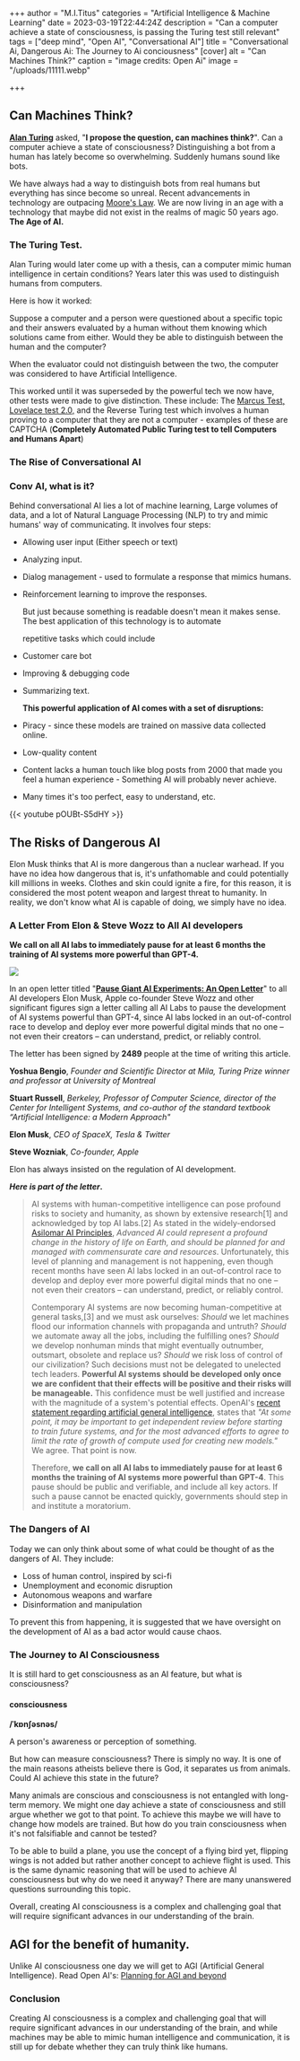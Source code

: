 +++
author = "M.I.Titus"
categories = "Artificial Intelligence & Machine Learning"
date = 2023-03-19T22:44:24Z
description = "Can a computer achieve a state of consciousness, is passing the Turing test still relevant"
tags = ["deep mind", "Open AI", "Conversational AI"]
title = "Conversational Ai, Dangerous Ai: The Journey to Ai conciousness"
[cover]
alt = "Can Machines Think?"
caption = "image credits: Open Ai"
image = "/uploads/11111.webp"

+++
## Can Machines Think?

[**Alan Turing**](https://en.wikipedia.org/wiki/Alan_Turing) asked, "**I propose the question, can machines think?**". Can a computer achieve a state of consciousness? Distinguishing a bot from a human has lately become so overwhelming. Suddenly humans sound like bots.

We have always had a way to distinguish bots from real humans but everything has since become so unreal. Recent advancements in technology are outpacing [Moore's Law](https://blog.bunnieabc.com/posts/new-macbook-pro-14-16-overview-specs-96-gb-ram/). We are now living in an age with a technology that maybe did not exist in the realms of magic 50 years ago. **The Age of AI.**

### The Turing Test.

Alan Turing would later come up with a thesis, can a computer mimic human intelligence in certain conditions? Years later this was used to distinguish humans from computers.

Here is how it worked:

Suppose a computer and a person were questioned about a specific topic and their answers evaluated by a human without them knowing which solutions came from either. Would they be able to distinguish between the human and the computer?

When the evaluator could not distinguish between the two, the computer was considered to have Artificial Intelligence.

This worked until it was superseded by the powerful tech we now have,  other tests were made to give distinction. These include: The [Marcus Test, Lovelace test 2.0,](https://www.techtarget.com/searchenterpriseai/definition/Turing-test) and the Reverse Turing test which involves a human proving to a computer that they are not a computer - examples of these are CAPTCHA (**Completely Automated Public Turing test to tell Computers and Humans Apart**)

### The Rise of Conversational AI

### Conv AI, what is it?

Behind conversational AI lies a lot of machine learning, Large volumes of data, and a lot of Natural Language Processing (NLP) to try and mimic humans' way of communicating. It involves four steps:

* Allowing user input (Either speech or text)
* Analyzing input.
* Dialog management - used to formulate a response that mimics humans.
* Reinforcement learning to improve the responses.

  But just because something is readable doesn't mean it makes sense. The best application of this technology is to automate

  repetitive tasks which could include
* Customer care bot
* Improving & debugging code
* Summarizing text.

  **This powerful application of AI comes with a set of disruptions:**
* Piracy - since these models are trained on massive data collected online.
* Low-quality content
* Content lacks a human touch like blog posts from 2000 that made you feel a human experience - Something AI will probably never achieve.
* Many times it's too perfect, easy to understand, etc.

{{< youtube pOUBt-S5dHY >}}

## The Risks of Dangerous AI

Elon Musk thinks that AI is more dangerous than a nuclear warhead. If you have no idea how dangerous that is, it's unfathomable and could potentially kill millions in weeks. Clothes and skin could ignite a fire, for this reason, it is considered the most potent weapon and largest threat to humanity. In reality, we don't know what AI is capable of doing, we simply have no idea.

### A Letter From Elon & Steve Wozz to All AI developers

**We call on all AI labs to immediately pause for at least 6 months the training of AI systems more powerful than GPT-4.**

![](/uploads/image_2023-04-01_122421841.png)

In an open letter titled "[**Pause Giant AI Experiments: An Open Letter**](https://futureoflife.org/open-letter/pause-giant-ai-experiments/)" to all AI developers Elon Musk, Apple co-founder Steve Wozz and other significant figures sign a letter calling all AI Labs to pause the development of AI systems powerful than GPT-4, since AI labs locked in an out-of-control race to develop and deploy ever more powerful digital minds that no one – not even their creators – can understand, predict, or reliably control.

The letter has been signed by **2489** people at the time of writing this article.

**Yoshua Bengio**, _Founder and Scientific Director at Mila, Turing Prize winner and professor at University of Montreal_

**Stuart Russell**, _Berkeley, Professor of Computer Science, director of the Center for Intelligent Systems, and co-author of the standard textbook “Artificial Intelligence: a Modern Approach"_

**Elon Musk**, _CEO of SpaceX, Tesla & Twitter_

**Steve Wozniak**, _Co-founder, Apple_

Elon has always insisted on the regulation of AI development.

**_Here is part of the letter_.**

> AI systems with human-competitive intelligence can pose profound risks to society and humanity, as shown by extensive research\[1\] and acknowledged by top AI labs.\[2\] As stated in the widely-endorsed [Asilomar AI Principles](https://futureoflife.org/open-letter/ai-principles/), _Advanced AI could represent a profound change in the history of life on Earth, and should be planned for and managed with commensurate care and resources_. Unfortunately, this level of planning and management is not happening, even though recent months have seen AI labs locked in an out-of-control race to develop and deploy ever more powerful digital minds that no one – not even their creators – can understand, predict, or reliably control.
>
> Contemporary AI systems are now becoming human-competitive at general tasks,\[3\] and we must ask ourselves: _Should_ we let machines flood our information channels with propaganda and untruth? _Should_ we automate away all the jobs, including the fulfilling ones? _Should_ we develop nonhuman minds that might eventually outnumber, outsmart, obsolete and replace us? _Should_ we risk loss of control of our civilization? Such decisions must not be delegated to unelected tech leaders. **Powerful AI systems should be developed only once we are confident that their effects will be positive and their risks will be manageable.** This confidence must be well justified and increase with the magnitude of a system's potential effects. OpenAI's [recent statement regarding artificial general intelligence](https://openai.com/blog/planning-for-agi-and-beyond), states that _"At some point, it may be important to get independent review before starting to train future systems, and for the most advanced efforts to agree to limit the rate of growth of compute used for creating new models."_ We agree. That point is now.
>
> Therefore, **we call on all AI labs to immediately pause for at least 6 months the training of AI systems more powerful than GPT-4**. This pause should be public and verifiable, and include all key actors. If such a pause cannot be enacted quickly, governments should step in and institute a moratorium.

### The Dangers of AI

Today we can only think about some of what could be thought of as the dangers of AI. They include:

* Loss of human control, inspired by sci-fi
* Unemployment and economic disruption
* Autonomous weapons and warfare
* Disinformation and manipulation

To prevent this from happening, it is suggested that we have oversight on the development of AI as a bad actor would cause chaos.

### The Journey to AI Consciousness

It is still hard to get consciousness as an AI feature, but what is consciousness?

#### consciousness

**/ˈkɒnʃəsnəs/**

A person's awareness or perception of something.

But how can measure consciousness? There is simply no way. It is one of the main reasons atheists believe there is God, it separates us from animals. Could AI achieve this state in the future?

Many animals are conscious and consciousness is not entangled with long-term memory. We might one day achieve a state of consciousness and still argue whether we got to that point. To achieve this maybe we will have to change how models are trained. But how do you train consciousness when it's not falsifiable and cannot be tested?

To be able to build a plane, you use the concept of a flying bird yet, flipping wings is not added but rather another concept to achieve flight is used. This is the same dynamic reasoning that will be used to achieve AI consciousness but why do we need it anyway? There are many unanswered questions surrounding this topic.

Overall, creating AI consciousness is a complex and challenging goal that will require significant advances in our understanding of the brain.

## AGI for the benefit of humanity.

Unlike AI consciousness one day we will get to AGI (Artificial General Intelligence). Read Open AI's: [Planning for AGI and beyond](https://openai.com/blog/planning-for-agi-and-beyond)

### Conclusion

Creating AI consciousness is a complex and challenging goal that will require significant advances in our understanding of the brain, and while machines may be able to mimic human intelligence and communication, it is still up for debate whether they can truly think like humans.